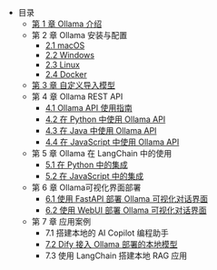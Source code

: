 * 目录
    * [第 1 章 Ollama 介绍](C1/1.%20Ollama%20介绍.md)
    * 第 2 章 Ollama 安装与配置
        * [2.1 macOS](C2/1.%20Ollama%20在%20macOS%20下的安装与配置.md)
        * [2.2 Windows](C2/2.%20Ollama%20在%20Windows%20下的安装与配置.md)
        * [2.3 Linux](C2/3.%20Ollama%20在%20Linux%20下的安装与配置.md)
        * [2.4 Docker](C2/4.%20Ollama%20在%20Docker%20下的安装与配置.md)
    * [第 3 章 自定义导入模型](C3/1.%20自定义导入模型.md)
    * 第 4 章 Ollama REST API
        * [4.1 Ollama API 使用指南](C4/1.%20Ollama%20API%20使用指南.md)
        * [4.2 在 Python 中使用 Ollama API](C4/2.%20在%20Python%20中使用%20Ollama%20API.md)
        * [4.3 在 Java 中使用 Ollama API](C4/3.%20在%20Java%20中使用%20Ollama%20API.md)
        * [4.4 在 JavaScript 中使用 Ollama API](C4/4.%20在%20JavaScript%20中使用%20Ollama%20API.md)
    * 第 5 章 Ollama 在 LangChain 中的使用
        * [5.1 在 Python 中的集成](C5/1.%20Ollama%20在%20LangChain%20中的使用%20-%20Python%20集成.md)
        * [5.2 在 JavaScript 中的集成](C5/2.%20Ollama%20在%20LangChain%20中的使用%20-%20JavaScript%20集成.md)
    * 第 6 章 Ollama可视化界面部署
        * [6.1 使用 FastAPI 部署 Ollama 可视化对话界面](C6/1.%20使用%20FastAPI%20部署%20Ollama%20可视化对话界面.md)
        * [6.2 使用 WebUI 部署 Ollama 可视化对话界面](C6/2.%20使用%20WebUI%20部署%20Ollama%20可视化对话界面.md)
    * 第 7 章 应用案例
        * 7.1 搭建本地的 AI Copilot 编程助手
        * [7.2 Dify 接入 Ollama 部署的本地模型](C7/2.%20Dify%20接入%20Ollama%20部署的本地模型.md)
        * 7.3 使用 LangChain 搭建本地 RAG 应用
